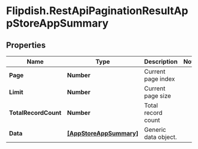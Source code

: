 # Flipdish.RestApiPaginationResultAppStoreAppSummary

## Properties

Name | Type | Description | Notes
------------ | ------------- | ------------- | -------------
**Page** | **Number** | Current page index | 
**Limit** | **Number** | Current page size | 
**TotalRecordCount** | **Number** | Total record count | 
**Data** | [**[AppStoreAppSummary]**](AppStoreAppSummary.md) | Generic data object. | 


